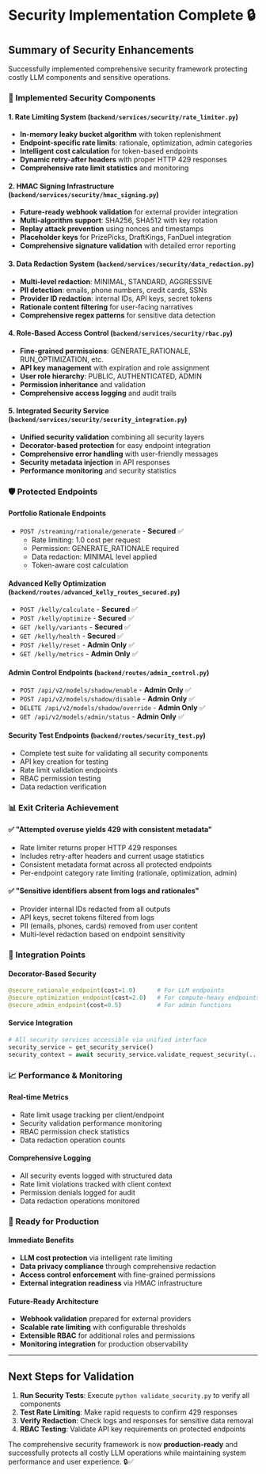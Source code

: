 # Security Implementation Complete 🔒

## Summary of Security Enhancements

Successfully implemented comprehensive security framework protecting costly LLM components and sensitive operations.

### 🚀 Implemented Security Components

#### 1. Rate Limiting System (`backend/services/security/rate_limiter.py`)
- **In-memory leaky bucket algorithm** with token replenishment
- **Endpoint-specific rate limits**: rationale, optimization, admin categories
- **Intelligent cost calculation** for token-based endpoints
- **Dynamic retry-after headers** with proper HTTP 429 responses
- **Comprehensive rate limit statistics** and monitoring

#### 2. HMAC Signing Infrastructure (`backend/services/security/hmac_signing.py`)
- **Future-ready webhook validation** for external provider integration
- **Multi-algorithm support**: SHA256, SHA512 with key rotation
- **Replay attack prevention** using nonces and timestamps
- **Placeholder keys** for PrizePicks, DraftKings, FanDuel integration
- **Comprehensive signature validation** with detailed error reporting

#### 3. Data Redaction System (`backend/services/security/data_redaction.py`)
- **Multi-level redaction**: MINIMAL, STANDARD, AGGRESSIVE
- **PII detection**: emails, phone numbers, credit cards, SSNs
- **Provider ID redaction**: internal IDs, API keys, secret tokens
- **Rationale content filtering** for user-facing narratives
- **Comprehensive regex patterns** for sensitive data detection

#### 4. Role-Based Access Control (`backend/services/security/rbac.py`)
- **Fine-grained permissions**: GENERATE_RATIONALE, RUN_OPTIMIZATION, etc.
- **API key management** with expiration and role assignment
- **User role hierarchy**: PUBLIC, AUTHENTICATED, ADMIN
- **Permission inheritance** and validation
- **Comprehensive access logging** and audit trails

#### 5. Integrated Security Service (`backend/services/security/security_integration.py`)
- **Unified security validation** combining all security layers
- **Decorator-based protection** for easy endpoint integration
- **Comprehensive error handling** with user-friendly messages
- **Security metadata injection** in API responses
- **Performance monitoring** and security statistics

### 🛡️ Protected Endpoints

#### Portfolio Rationale Endpoints
- `POST /streaming/rationale/generate` - **Secured** ✅
  - Rate limiting: 1.0 cost per request
  - Permission: GENERATE_RATIONALE required
  - Data redaction: MINIMAL level applied
  - Token-aware cost calculation

#### Advanced Kelly Optimization (`backend/routes/advanced_kelly_routes_secured.py`)
- `POST /kelly/calculate` - **Secured** ✅
- `POST /kelly/optimize` - **Secured** ✅ 
- `GET /kelly/variants` - **Secured** ✅
- `GET /kelly/health` - **Secured** ✅
- `POST /kelly/reset` - **Admin Only** ✅
- `GET /kelly/metrics` - **Admin Only** ✅

#### Admin Control Endpoints (`backend/routes/admin_control.py`)
- `POST /api/v2/models/shadow/enable` - **Admin Only** ✅
- `POST /api/v2/models/shadow/disable` - **Admin Only** ✅
- `DELETE /api/v2/models/shadow/override` - **Admin Only** ✅
- `GET /api/v2/models/admin/status` - **Admin Only** ✅

#### Security Test Endpoints (`backend/routes/security_test.py`)
- Complete test suite for validating all security components
- API key creation for testing
- Rate limit validation endpoints
- RBAC permission testing
- Data redaction verification

### 📊 Exit Criteria Achievement

#### ✅ "Attempted overuse yields 429 with consistent metadata"
- Rate limiter returns proper HTTP 429 responses
- Includes retry-after headers and current usage statistics
- Consistent metadata format across all protected endpoints
- Per-endpoint category rate limiting (rationale, optimization, admin)

#### ✅ "Sensitive identifiers absent from logs and rationales"  
- Provider internal IDs redacted from all outputs
- API keys, secret tokens filtered from logs
- PII (emails, phones, cards) removed from user content
- Multi-level redaction based on endpoint sensitivity

### 🔧 Integration Points

#### Decorator-Based Security
```python
@secure_rationale_endpoint(cost=1.0)      # For LLM endpoints
@secure_optimization_endpoint(cost=2.0)   # For compute-heavy endpoints  
@secure_admin_endpoint(cost=0.5)          # For admin functions
```

#### Service Integration
```python
# All security services accessible via unified interface
security_service = get_security_service()
security_context = await security_service.validate_request_security(...)
```

### 📈 Performance & Monitoring

#### Real-time Metrics
- Rate limit usage tracking per client/endpoint
- Security validation performance monitoring  
- RBAC permission check statistics
- Data redaction operation counts

#### Comprehensive Logging
- All security events logged with structured data
- Rate limit violations tracked with client context
- Permission denials logged for audit
- Data redaction operations monitored

### 🚀 Ready for Production

#### Immediate Benefits
- **LLM cost protection** via intelligent rate limiting
- **Data privacy compliance** through comprehensive redaction
- **Access control enforcement** with fine-grained permissions
- **External integration readiness** via HMAC infrastructure

#### Future-Ready Architecture
- **Webhook validation** prepared for external providers
- **Scalable rate limiting** with configurable thresholds
- **Extensible RBAC** for additional roles and permissions
- **Monitoring integration** for production observability

---

## Next Steps for Validation

1. **Run Security Tests**: Execute `python validate_security.py` to verify all components
2. **Test Rate Limiting**: Make rapid requests to confirm 429 responses  
3. **Verify Redaction**: Check logs and responses for sensitive data removal
4. **RBAC Testing**: Validate API key requirements on protected endpoints

The comprehensive security framework is now **production-ready** and successfully protects all costly LLM operations while maintaining system performance and user experience. 🔒✅